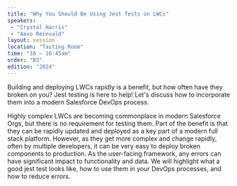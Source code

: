```yaml
---
title: "Why You Should Be Using Jest Tests on LWCs"
speakers:
 - "Crystal Harris"
 - "Aavo Reinvald"
layout: session
location: "Tasting Room"
time: "10 — 10:45am"
order: "B3"
edition: "2024"
---
```


Building and deploying LWCs rapidly is a benefit, but how often have they broken on you? Jest testing is here to help! Let's discuss how to incorporate them into a modern Salesforce DevOps process.
 
Highly complex LWCs are becoming commonplace in modern Salesforce Orgs, but there is no requirement for testing them. Part of the benefit is that they can be rapidly updated and deployed as a key part of a modern full stack platform. However, as they get more complex and change rapidly, often by multiple developers, it can be very easy to deploy broken components to production. As the user-facing framework, any errors can have significant impact to functionality and data. We will highlight what a good jest test looks like, how to use them in your DevOps processes, and how to reduce errors.